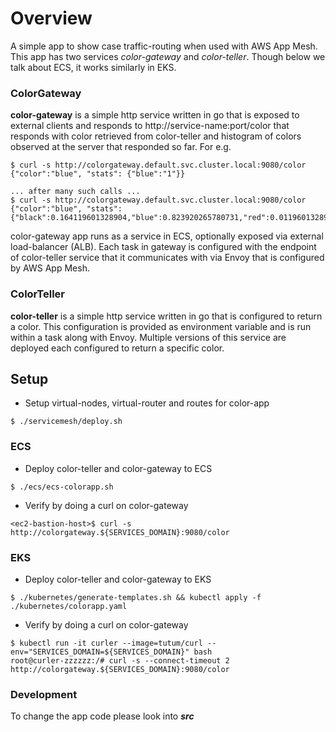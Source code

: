 # Overview
A simple app to show case traffic-routing when used with AWS App Mesh. This app has two services *color-gateway* and *color-teller*. Though below we talk about ECS, it works similarly in EKS.

### ColorGateway
__color-gateway__ is a simple http service written in go that is exposed to external clients and responds to http://service-name:port/color that responds with color retrieved from color-teller and histogram of colors observed at the server that responded so far. For e.g.

```
$ curl -s http://colorgateway.default.svc.cluster.local:9080/color
{"color":"blue", "stats": {"blue":"1"}}

... after many such calls ...
$ curl -s http://colorgateway.default.svc.cluster.local:9080/color
{"color":"blue", "stats": {"black":0.164119601328904,"blue":0.823920265780731,"red":0.011960132890366}}
```

color-gateway app runs as a service in ECS, optionally exposed via external load-balancer (ALB). Each task in gateway is configured with the endpoint of color-teller service that it communicates with via Envoy that is configured by AWS App Mesh.

### ColorTeller
__color-teller__ is a simple http service written in go that is configured to return a color. This configuration is provided as environment variable and is run within a task along with Envoy. Multiple versions of this service are deployed each configured to return a specific color. 

## Setup

* Setup virtual-nodes, virtual-router and routes for color-app

```
$ ./servicemesh/deploy.sh
```
### ECS
* Deploy color-teller and color-gateway to ECS

```
$ ./ecs/ecs-colorapp.sh
```

* Verify by doing a curl on color-gateway

```
<ec2-bastion-host>$ curl -s http://colorgateway.${SERVICES_DOMAIN}:9080/color
```

### EKS
* Deploy color-teller and color-gateway to EKS

```
$ ./kubernetes/generate-templates.sh && kubectl apply -f ./kubernetes/colorapp.yaml
```

* Verify by doing a curl on color-gateway

```
$ kubectl run -it curler --image=tutum/curl --env="SERVICES_DOMAIN=${SERVICES_DOMAIN}" bash
root@curler-zzzzzz:/# curl -s --connect-timeout 2 http://colorgateway.${SERVICES_DOMAIN}:9080/color
```

### Development

To change the app code please look into ***src***

